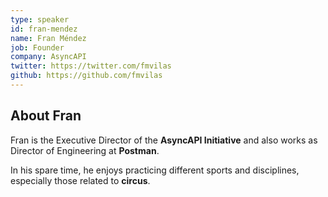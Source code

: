 ```yaml
---
type: speaker
id: fran-mendez
name: Fran Méndez
job: Founder
company: AsyncAPI
twitter: https://twitter.com/fmvilas
github: https://github.com/fmvilas
---
```


## About Fran

Fran is the Executive Director of the **AsyncAPI Initiative** and also works as Director of Engineering at **Postman**.

In his spare time, he enjoys practicing different sports and disciplines, especially those related to **circus**.

